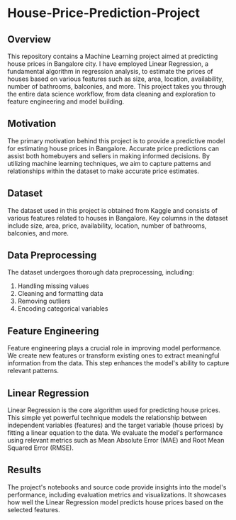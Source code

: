 # House-Price-Prediction-Project

## Overview

This repository contains a Machine Learning project aimed at predicting house prices in Bangalore city. I have employed Linear Regression, a fundamental algorithm in regression analysis, to estimate the prices of houses based on various features such as size, area, location, availability, number of bathrooms, balconies, and more. This project takes you through the entire data science workflow, from data cleaning and exploration to feature engineering and model building.

## Motivation

The primary motivation behind this project is to provide a predictive model for estimating house prices in Bangalore. Accurate price predictions can assist both homebuyers and sellers in making informed decisions. By utilizing machine learning techniques, we aim to capture patterns and relationships within the dataset to make accurate price estimates.

## Dataset

The dataset used in this project is obtained from Kaggle and consists of various features related to houses in Bangalore. Key columns in the dataset include size, area, price, availability, location, number of bathrooms, balconies, and more.

## Data Preprocessing

The dataset undergoes thorough data preprocessing, including:
1. Handling missing values
2. Cleaning and formatting data
3. Removing outliers
4. Encoding categorical variables
   

## Feature Engineering

Feature engineering plays a crucial role in improving model performance. We create new features or transform existing ones to extract meaningful information from the data. This step enhances the model's ability to capture relevant patterns.

## Linear Regression

Linear Regression is the core algorithm used for predicting house prices. This simple yet powerful technique models the relationship between independent variables (features) and the target variable (house prices) by fitting a linear equation to the data. We evaluate the model's performance using relevant metrics such as Mean Absolute Error (MAE) and Root Mean Squared Error (RMSE).

## Results

The project's notebooks and source code provide insights into the model's performance, including evaluation metrics and visualizations. It showcases how well the Linear Regression model predicts house prices based on the selected features.

